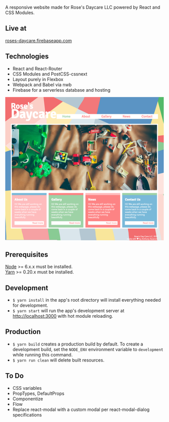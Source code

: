 A responsive website made for Rose's Daycare LLC powered by React and CSS Modules.

## Live at
[roses-daycare.firebaseapp.com](https://roses-daycare.firebaseapp.com)

## Technologies
  * React and React-Router
  * CSS Modules and PostCSS-cssnext
  * Layout purely in Flexbox
  * Webpack and Babel via nwb
  * Firebase for a serverless database and hosting

![Screenshot](/public/screenshot.png?raw=true)

## Prerequisites
[Node](http://nodejs.org/) >= 6.x.x must be installed.
<br />
[Yarn](http://yarnpkg.com/) >= 0.20.x must be installed.

## Development
- `$ yarn install` in the app's root directory will install everything needed for development.
- `$ yarn start` will run the app's development server at [http://localhost:3000](http://localhost:3000) with hot module reloading.

## Production
- `$ yarn build` creates a production build by default.
   To create a development build, set the `NODE_ENV` environment variable to `development` while running this command.
- `$ yarn run clean` will delete built resources.

## To Do
  * CSS variables
  * PropTypes, DefaultProps
  * Componentize
  * Flow
  * Replace react-modal with a custom modal per react-modal-dialog specifications

